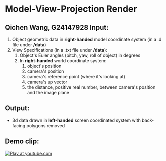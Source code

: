 **Model-View-Projection Render**
================================
Qichen Wang, G24147928
Input:
-----
   1. Object geometric data in **right-handed** model coordinate system (in a .d file under **/data**)
   2. View Specifications (in a .txt file under **/data**):
      1. Object's Euler angles (pitch, yaw, roll of object) in degrees
      2. In **right-handed** world coordinate system:
         1. object's position
         2. camera's position
         3. camera's reference point (where it's looking at)
         4. camera's up vector
         5. the distance, positive real number, between camera's position and the image plane 
   
   
Output:
------
  * 3d data drawn in **left-handed** screen coordinated system with back-facing polygons removed

Demo clip:
---------
[![Play at youtube.com](https://img.youtube.com/vi/fFu08kVndPQ/0.jpg)](https://youtu.be/fFu08kVndPQ)
